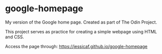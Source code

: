 # google-homepage

My version of the Google home page. Created as part of The Odin Project. 

This project serves as practice for creating a simple webpage using HTML and CSS. 

Access the page through: https://jessicaf.github.io/google-homepage

